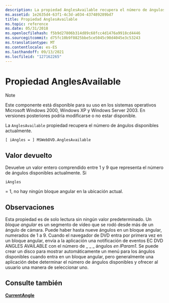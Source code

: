 ```yaml
---
description: La propiedad AnglesAvailable recupera el número de ángulos disponibles actualmente.
ms.assetid: 1e2635d4-63f1-4c3d-a034-437489289bd7
title: Propiedad AnglesAvailable
ms.topic: reference
ms.date: 05/31/2018
ms.openlocfilehash: f5b9d27806b314d89c68fcc4d1476a9918cd4446
ms.sourcegitcommit: d75fc10b9f0825bbe5ce5045c90d4045e3c53243
ms.translationtype: MT
ms.contentlocale: es-ES
ms.lasthandoff: 09/13/2021
ms.locfileid: "127162265"
---
```

# <a name="anglesavailable-property"></a>Propiedad AnglesAvailable

> [!Note]  
> Este componente está disponible para su uso en los sistemas operativos Microsoft Windows 2000, Windows XP y Windows Server 2003. En versiones posteriores podría modificarse o no estar disponible.

 

La `AnglesAvailable` propiedad recupera el número de ángulos disponibles actualmente.

``` syntax
[ iAngles = ] MSWebDVD.AnglesAvailable
```

## <a name="return-value"></a>Valor devuelto

Devuelve un valor entero comprendido entre 1 y 9 que representa el número de ángulos disponibles actualmente. Si


```
iAngles
```



= 1, no hay ningún bloque angular en la ubicación actual.

## <a name="remarks"></a>Observaciones

Esta propiedad es de solo lectura sin ningún valor predeterminado. Un *bloque angular* es un segmento de vídeo que se rodó desde más de un ángulo de cámara. Puede haber hasta nueve ángulos en un bloque angular, numerados de 1 a 9. Cuando el navegador de DVD entra por primera vez en un bloque angular, envía a la aplicación una notificación de eventos EC DVD ANGLES AVAILABLE con el número de \_ \_ \_ ángulos *en lParam1*. Se puede crear un disco para mostrar automáticamente un menú para los ángulos disponibles cuando entra en un bloque angular, pero generalmente una aplicación debe determinar el número de ángulos disponibles y ofrecer al usuario una manera de seleccionar uno.

## <a name="see-also"></a>Consulte también

<dl> <dt>

[**CurrentAngle**](currentangle-property.md)
</dt> </dl>

 

 



